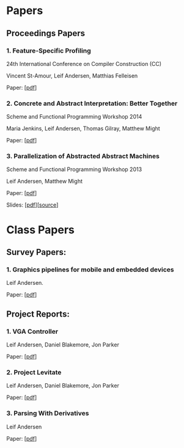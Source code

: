 # Papers

## Proceedings Papers

### 1. Feature-Specific Profiling
24th International Conference on Compiler Construction (CC)

Vincent St-Amour, Leif Andersen, Matthias Felleisen

Paper: [[pdf](/papers/stamour2014feature.pdf)]

### 2. Concrete and Abstract Interpretation: Better Together
Scheme and Functional Programming Workshop 2014

Maria Jenkins, Leif Andersen, Thomas Gilray, Matthew Might

Paper: [[pdf](/papers/jenkins2014abstract.pdf)]

### 3. Parallelization of Abstracted Abstract Machines
Scheme and Functional Programming Workshop 2013

Leif Andersen, Matthew Might

Paper:  [[pdf](/papers/andersen2013parallelization/andersen2013parallelization.pdf)]

Slides: [[pdf](/papers/andersen2013parallelization/slides.pdf)][[source](https://github.com/LeifAndersenPresentations/andersen2013parallelization)]


# Class Papers

## Survey Papers:

### 1. Graphics pipelines for mobile and embedded devices

Leif Andersen.

Paper: [[pdf](/papers/andersen2011graphics.pdf)]

## Project Reports:

### 1. VGA Controller

Leif Andersen, Daniel Blakemore, Jon Parker

Paper: [[pdf](/papers/andersen2012vga.pdf)]

### 2. Project Levitate

Leif Andersen, Daniel Blakemore, Jon Parker

Paper: [[pdf](/papers/andersen2012project.pdf)]

### 3. Parsing With Derivatives

Leif Andersen

Paper: [[pdf](/papers/andersen2012parsing.pdf)]
